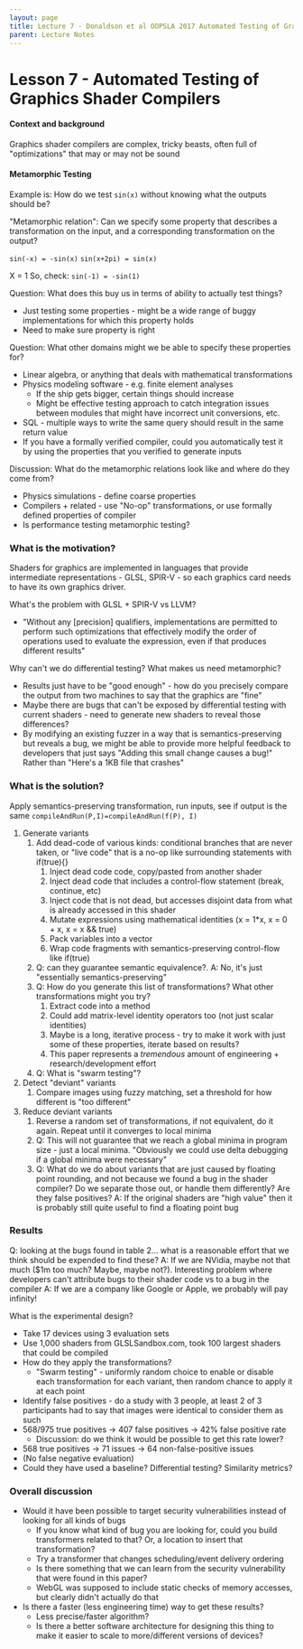 ```yaml
---
layout: page
title: Lecture 7 - Donaldson et al OOPSLA 2017 Automated Testing of Graphics Shader Compilers
parent: Lecture Notes
---
```

# Lesson 7 - Automated Testing of Graphics Shader Compilers

#### Context and background

Graphics shader compilers are complex, tricky beasts, often full of "optimizations" that may or may not be sound

#### Metamorphic Testing

Example is: How do we test `sin(x)` without knowing what the outputs should be?

"Metamorphic relation": Can we specify some property that describes a transformation on the input, and a corresponding transformation on the output?

`sin(-x) = -sin(x)` `sin(x+2pi) = sin(x)`

X = 1
So, check: `sin(-1) = -sin(1)`

Question: What does this buy us in terms of ability to actually test things?
* Just testing some properties - might be a wide range of buggy implementations for which this property holds
* Need to make sure property is right

Question: What other domains might we be able to specify these properties for?
* Linear algebra, or anything that deals with mathematical transformations
* Physics modeling software - e.g. finite element analyses 
	* If the ship gets bigger, certain things should increase
	* Might be effective testing approach to catch integration issues between modules that might have incorrect unit conversions, etc.
* SQL - multiple ways to write the same query should result in the same return value
* If you have a formally verified compiler, could you automatically test it by using the properties that you verified to generate inputs

Discussion: What do the metamorphic relations look like and where do they come from?
* Physics simulations - define coarse properties
* Compilers + related - use "No-op" transformations, or use formally defined properties of compiler
* Is performance testing metamorphic testing?

### What is the motivation?
Shaders for graphics are implemented in languages that provide intermediate representations - GLSL, SPIR-V - so each graphics card needs to have its own graphics driver.

What's the problem with GLSL + SPIR-V vs LLVM?
* "Without any [precision] qualifiers, implementations are permitted to perform such optimizations that effectively modify the order of operations used to evaluate the expression, even if that produces different results"

Why can't we do differential testing? What makes us need metamorphic?
* Results just have to be "good enough" - how do you precisely compare the output from two machines to say that the graphics are "fine"
* Maybe there are bugs that can't be exposed by differential testing with current shaders - need to generate new shaders to reveal those differences?
* By modifying an existing fuzzer in a way that is semantics-preserving but reveals a bug, we might be able to provide more helpful feedback to developers that just says "Adding this small change causes a bug!" Rather than "Here's a 1KB file that crashes"

### What is the solution?

Apply semantics-preserving transformation, run inputs, see if output is the same
`compileAndRun(P,I)=compileAndRun(f(P), I)`

1. Generate variants
	1. Add dead-code of various kinds: conditional branches that are never taken, or "live code" that is a no-op like surrounding statements with if(true){}
		1. Inject dead code code, copy/pasted from another shader
		2. Inject dead code that includes a control-flow statement (break, continue, etc)
		3. Inject code that is not dead, but accesses disjoint data from what is already accessed in this shader
		4. Mutate expressions using mathematical identities (x = 1*x, x = 0 + x, x = x && true)
		5. Pack variables into a vector
		6. Wrap code fragments with semantics-preserving control-flow like if(true)
	2. Q: can they guarantee semantic equivalence?. A: No, it's just "essentially semantics-preserving" 
	3. Q: How do you generate this list of transformations? What other transformations might you try?
		1. Extract code into a method
		2. Could add matrix-level identity operators too (not just scalar identities)
		3. Maybe is a long, iterative process - try to make it work with just some of these properties, iterate based on results?
		4. This paper represents a *tremendous* amount of engineering + research/development effort
	4. Q: What is "swarm testing"?
2. Detect "deviant" variants
	1. Compare images using fuzzy matching, set a threshold for how different is "too different"
3. Reduce deviant variants
	1. Reverse a random set of transformations, if not equivalent, do it again. Repeat until it converges to local minima
	2. Q: This will not guarantee that we reach a global minima in program size - just a local minima. "Obviously we could use delta debugging if a global minima were necessary"
	3. Q: What do we do about variants that are just caused by floating point rounding, and not because we found a bug in the shader compiler? Do we separate those out, or handle them differently? Are they false positives? A: If the original shaders are "high value" then it is probably still quite useful to find a floating point bug

### Results

Q: looking at the bugs found in table 2… what is a reasonable effort that we think should be expended to find these?
A: If we are NVidia, maybe not that much ($1m too much? Maybe, maybe not?). Interesting problem where developers can't attribute bugs to their shader code vs to a bug in the compiler
A: If we are a company like Google or Apple, we probably will pay infinity!

What is the experimental design?
* Take 17 devices using 3 evaluation sets
* Use 1,000 shaders from GLSLSandbox.com, took 100 largest shaders that could be compiled
* How do they apply the transformations?
	* "Swarm testing" - uniformly random choice to enable or disable each transformation for each variant, then random chance to apply it at each point
* Identify false positives - do a study with 3 people, at least 2 of 3 participants had to say that images were identical to consider them as such
* 568/975 true positives -> 407 false positives -> 42% false positive rate
	* Discussion: do we think it would be possible to get this rate lower?
* 568 true positives -> 71 issues -> 64 non-false-positive issues
* (No false negative evaluation)
* Could they have used a baseline? Differential testing? Similarity metrics?

### Overall discussion

* Would it have been possible to target security vulnerabilities instead of looking for all kinds of bugs
	* If you know what kind of bug you are looking for, could you build transformers related to that? Or, a location to insert that transformation?
	* Try a transformer that changes scheduling/event delivery ordering
	* Is there something that we can learn from the security vulnerability that were found in this paper?
	* WebGL was supposed to include static checks of memory accesses, but clearly didn't actually do that
* Is there a faster (less engineering time) way to get these results?
	* Less precise/faster algorithm?
	* Is there a better software architecture for designing this thing to make it easier to scale to more/different versions of devices?
